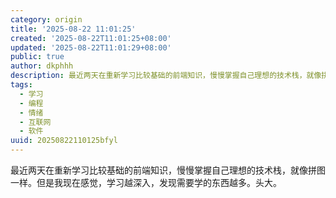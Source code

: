 ```yaml
---
category: origin
title: '2025-08-22 11:01:25'
created: '2025-08-22T11:01:25+08:00'
updated: '2025-08-22T11:01:29+08:00'
public: true
author: dkphhh
description: 最近两天在重新学习比较基础的前端知识，慢慢掌握自己理想的技术栈，就像拼图一样。但是我现在感觉，学习越深入……
tags:
  - 学习
  - 编程
  - 情绪
  - 互联网
  - 软件
uuid: 20250822110125bfyl
---
```


最近两天在重新学习比较基础的前端知识，慢慢掌握自己理想的技术栈，就像拼图一样。但是我现在感觉，学习越深入，发现需要学的东西越多。头大。
